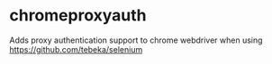 # chromeproxyauth
Adds proxy authentication support to chrome webdriver when using https://github.com/tebeka/selenium
